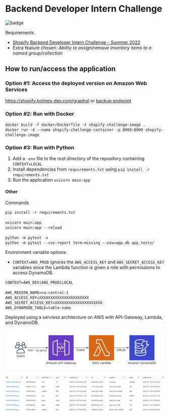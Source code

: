 # Backend Developer Intern Challenge

![badge](https://github.com/danielholmes839/shopify-summer-2022/actions/workflows/actions.yml/badge.svg)

Requirements
- [Shopify Backend Developer Intern Challenge - Summer 2022](https://docs.google.com/document/d/1z9LZ_kZBUbg-O2MhZVVSqTmvDko5IJWHtuFmIu_Xg1A/edit)
- Extra feature chosen: *Ability to assign/remove inventory items to a named group/collection*

## How to run/access the application

### Option #1: Access the deployed version on Amazon Web Services

https://shopify.holmes-dev.com/graphql or [backup endpoint](https://7d03f6hr17.execute-api.ca-central-1.amazonaws.com/graphql)

### Option #2: Run with Docker

```
docker build -f docker/Dockerfile -t shopify-challenge-image .
docker run -d --name shopify-challenge-container -p 8000:8000 shopify-challenge-image
```

### Option #3: Run with Python

1. Add a `.env` file to the root directory of the repository containing `CONTEXT=LOCAL`
2. Install dependencies from `requirements.txt` using `pip install -r requirements.txt`
3. Run the application `uvicorn main:app`

#### Other

Commands
```
pip install -r requirements.txt

uvicorn main:app
uvicorn main:app --reload

python -m pytest -v
python -m pytest --cov-report term-missing --cov=app.db app_tests/
```

Environment variable options

- `CONTEXT=AWS_PROD` ignores the `AWS_ACCESS_KEY` and `AWS_SECRET_ACCESS_KEY` variables since the Lambda function is given a role with permissions to access DynamoDB.

```
CONTEXT=AWS_DEV|AWS_PROD|LOCAL

AWS_REGION_NAME=ca-central-1
AWS_ACCESS_KEY=XXXXXXXXXXXXXXXXXXXXXX
AWS_SECRET_ACCESS_KEY=XXXXXXXXXXXXXXXXXXXXX
AWS_DYNAMODB_TABLE=table-name
```

Deployed using a servless architecture on AWS with API-Gateway, Lambda, and DynamoDB.

![architecture](./screenshots/aws.png)

![dynamodb](./screenshots/dynamodb.PNG)
